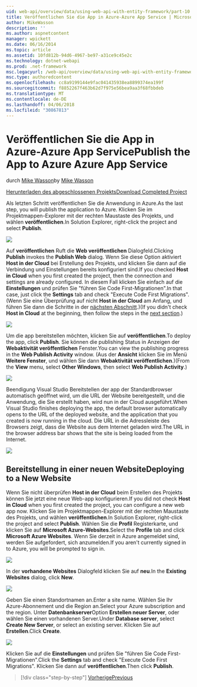 ```yaml
---
uid: web-api/overview/data/using-web-api-with-entity-framework/part-10
title: Veröffentlichen Sie die App in Azure-Azure App Service | Microsoft Docs
author: MikeWasson
description: ''
ms.author: aspnetcontent
manager: wpickett
ms.date: 06/16/2014
ms.topic: article
ms.assetid: 10fd812b-94d6-4967-be97-a31ce9c45e2c
ms.technology: dotnet-webapi
ms.prod: .net-framework
msc.legacyurl: /web-api/overview/data/using-web-api-with-entity-framework/part-10
msc.type: authoredcontent
ms.openlocfilehash: cc8a9199144e9fac041435938ea8899374ea199f
ms.sourcegitcommit: f8852267f463b62d7f975e56bea9aa3f68fbbdeb
ms.translationtype: MT
ms.contentlocale: de-DE
ms.lasthandoff: 04/06/2018
ms.locfileid: "30867813"
---
```

<a name="publish-the-app-to-azure-azure-app-service"></a><span data-ttu-id="b191f-102">Veröffentlichen Sie die App in Azure-Azure App Service</span><span class="sxs-lookup"><span data-stu-id="b191f-102">Publish the App to Azure Azure App Service</span></span>
====================
<span data-ttu-id="b191f-103">durch [Mike Wasson](https://github.com/MikeWasson)</span><span class="sxs-lookup"><span data-stu-id="b191f-103">by [Mike Wasson](https://github.com/MikeWasson)</span></span>

[<span data-ttu-id="b191f-104">Herunterladen des abgeschlossenen Projekts</span><span class="sxs-lookup"><span data-stu-id="b191f-104">Download Completed Project</span></span>](https://github.com/MikeWasson/BookService)

<span data-ttu-id="b191f-105">Als letzten Schritt veröffentlichen Sie die Anwendung in Azure.</span><span class="sxs-lookup"><span data-stu-id="b191f-105">As the last step, you will publish the application to Azure.</span></span> <span data-ttu-id="b191f-106">Klicken Sie im Projektmappen-Explorer mit der rechten Maustaste des Projekts, und wählen **veröffentlichen**.</span><span class="sxs-lookup"><span data-stu-id="b191f-106">In Solution Explorer, right-click the project and select **Publish**.</span></span>

![](part-10/_static/image1.png)

<span data-ttu-id="b191f-107">Auf **veröffentlichen** Ruft die **Web veröffentlichen** Dialogfeld.</span><span class="sxs-lookup"><span data-stu-id="b191f-107">Clicking **Publish** invokes the **Publish Web** dialog.</span></span> <span data-ttu-id="b191f-108">Wenn Sie diese Option aktiviert **Host in der Cloud** bei Erstellung des Projekts, und klicken Sie dann auf die Verbindung und Einstellungen bereits konfiguriert sind.</span><span class="sxs-lookup"><span data-stu-id="b191f-108">If you checked **Host in Cloud** when you first created the project, then the connection and settings are already configured.</span></span> <span data-ttu-id="b191f-109">In diesem Fall klicken Sie einfach auf die **Einstellungen** und prüfen Sie &quot;führen Sie Code First-Migrationen&quot;.</span><span class="sxs-lookup"><span data-stu-id="b191f-109">In that case, just click the **Settings** tab and check &quot;Execute Code First Migrations&quot;.</span></span> <span data-ttu-id="b191f-110">(Wenn Sie eine Überprüfung auf nicht **Host in der Cloud** am Anfang, und führen Sie dann die Schritte in der [nächsten Abschnitt](#new-website).)</span><span class="sxs-lookup"><span data-stu-id="b191f-110">(If you didn't check **Host in Cloud** at the beginning, then follow the steps in the [next section](#new-website).)</span></span>

[![](part-10/_static/image3.png)](part-10/_static/image2.png)

<span data-ttu-id="b191f-111">Um die app bereitstellen möchten, klicken Sie auf **veröffentlichen**.</span><span class="sxs-lookup"><span data-stu-id="b191f-111">To deploy the app, click **Publish**.</span></span> <span data-ttu-id="b191f-112">Sie können die publishing Status in Anzeigen der **Webaktivität veröffentlichen** Fenster.</span><span class="sxs-lookup"><span data-stu-id="b191f-112">You can view the publishing progress in the **Web Publish Activity** window.</span></span> <span data-ttu-id="b191f-113">(Aus der **Ansicht** klicken Sie im Menü **Weitere Fenster**, und wählen Sie dann **Webaktivität veröffentlichen**.)</span><span class="sxs-lookup"><span data-stu-id="b191f-113">(From the **View** menu, select **Other Windows**, then select **Web Publish Activity**.)</span></span>

![](part-10/_static/image4.png)

<span data-ttu-id="b191f-114">Beendigung Visual Studio Bereitstellen der app der Standardbrowser automatisch geöffnet wird, um die URL der Website bereitgestellt, und die Anwendung, die Sie erstellt haben, wird nun in der Cloud ausgeführt.</span><span class="sxs-lookup"><span data-stu-id="b191f-114">When Visual Studio finishes deploying the app, the default browser automatically opens to the URL of the deployed website, and the application that you created is now running in the cloud.</span></span> <span data-ttu-id="b191f-115">Die URL in die Adressleiste des Browsers zeigt, dass die Website aus dem Internet geladen wird.</span><span class="sxs-lookup"><span data-stu-id="b191f-115">The URL in the browser address bar shows that the site is being loaded from the Internet.</span></span>

[![](part-10/_static/image6.png)](part-10/_static/image5.png)

<a id="new-website"></a>
## <a name="deploying-to-a-new-website"></a><span data-ttu-id="b191f-116">Bereitstellung in einer neuen Website</span><span class="sxs-lookup"><span data-stu-id="b191f-116">Deploying to a New Website</span></span>

<span data-ttu-id="b191f-117">Wenn Sie nicht überprüfen **Host in der Cloud** beim Erstellen des Projekts können Sie jetzt eine neue Web-app konfigurieren.</span><span class="sxs-lookup"><span data-stu-id="b191f-117">If you did not check **Host in Cloud** when you first created the project, you can configure a new web app now.</span></span> <span data-ttu-id="b191f-118">Klicken Sie im Projektmappen-Explorer mit der rechten Maustaste des Projekts, und wählen **veröffentlichen**.</span><span class="sxs-lookup"><span data-stu-id="b191f-118">In Solution Explorer, right-click the project and select **Publish**.</span></span> <span data-ttu-id="b191f-119">Wählen Sie die **Profil** Registerkarte, und klicken Sie auf **Microsoft Azure-Websites**.</span><span class="sxs-lookup"><span data-stu-id="b191f-119">Select the **Profile** tab and click **Microsoft Azure Websites**.</span></span> <span data-ttu-id="b191f-120">Wenn Sie derzeit in Azure angemeldet sind, werden Sie aufgefordert, sich anzumelden.</span><span class="sxs-lookup"><span data-stu-id="b191f-120">If you aren't currently signed in to Azure, you will be prompted to sign in.</span></span>

[![](part-10/_static/image8.png)](part-10/_static/image7.png)

<span data-ttu-id="b191f-121">In der **vorhandene Websites** Dialogfeld klicken Sie auf **neu**.</span><span class="sxs-lookup"><span data-stu-id="b191f-121">In the **Existing Websites** dialog, click **New**.</span></span>

![](part-10/_static/image9.png)

<span data-ttu-id="b191f-122">Geben Sie einen Standortnamen an.</span><span class="sxs-lookup"><span data-stu-id="b191f-122">Enter a site name.</span></span> <span data-ttu-id="b191f-123">Wählen Sie Ihr Azure-Abonnement und die Region an.</span><span class="sxs-lookup"><span data-stu-id="b191f-123">Select your Azure subscription and the region.</span></span> <span data-ttu-id="b191f-124">Unter **Datenbankserver**Option **Erstellen neuer Server**, oder wählen Sie einen vorhandenen Server.</span><span class="sxs-lookup"><span data-stu-id="b191f-124">Under **Database server**, select **Create New Server**, or select an existing server.</span></span> <span data-ttu-id="b191f-125">Klicken Sie auf **Erstellen**.</span><span class="sxs-lookup"><span data-stu-id="b191f-125">Click **Create**.</span></span>

[![](part-10/_static/image11.png)](part-10/_static/image10.png)

<span data-ttu-id="b191f-126">Klicken Sie auf die **Einstellungen** und prüfen Sie &quot;führen Sie Code First-Migrationen&quot;.</span><span class="sxs-lookup"><span data-stu-id="b191f-126">Click the **Settings** tab and check &quot;Execute Code First Migrations&quot;.</span></span> <span data-ttu-id="b191f-127">Klicken Sie dann auf **veröffentlichen**.</span><span class="sxs-lookup"><span data-stu-id="b191f-127">Then click **Publish**.</span></span>

> [!div class="step-by-step"]
> [<span data-ttu-id="b191f-128">Vorherige</span><span class="sxs-lookup"><span data-stu-id="b191f-128">Previous</span></span>](part-9.md)
